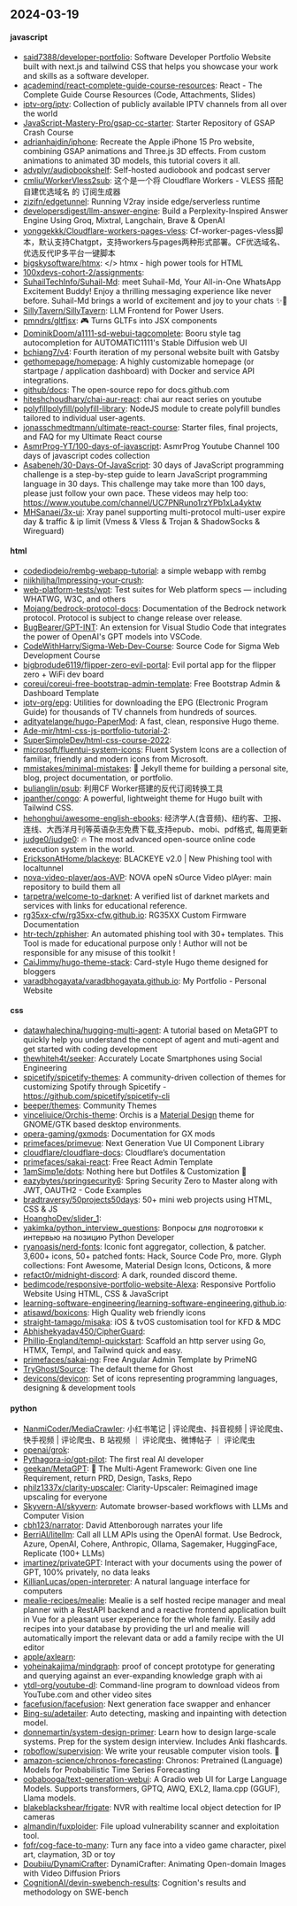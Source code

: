 ## 2024-03-19

#### javascript
* [said7388/developer-portfolio](https://github.com/said7388/developer-portfolio): Software Developer Portfolio Website built with next.js and tailwind CSS that helps you showcase your work and skills as a software developer.
* [academind/react-complete-guide-course-resources](https://github.com/academind/react-complete-guide-course-resources): React - The Complete Guide Course Resources (Code, Attachments, Slides)
* [iptv-org/iptv](https://github.com/iptv-org/iptv): Collection of publicly available IPTV channels from all over the world
* [JavaScript-Mastery-Pro/gsap-cc-starter](https://github.com/JavaScript-Mastery-Pro/gsap-cc-starter): Starter Repository of GSAP Crash Course
* [adrianhajdin/iphone](https://github.com/adrianhajdin/iphone): Recreate the Apple iPhone 15 Pro website, combining GSAP animations and Three.js 3D effects. From custom animations to animated 3D models, this tutorial covers it all.
* [advplyr/audiobookshelf](https://github.com/advplyr/audiobookshelf): Self-hosted audiobook and podcast server
* [cmliu/WorkerVless2sub](https://github.com/cmliu/WorkerVless2sub): 这个是一个将 Cloudflare Workers - VLESS 搭配 自建优选域名 的 订阅生成器
* [zizifn/edgetunnel](https://github.com/zizifn/edgetunnel): Running V2ray inside edge/serverless runtime
* [developersdigest/llm-answer-engine](https://github.com/developersdigest/llm-answer-engine): Build a Perplexity-Inspired Answer Engine Using Groq, Mixtral, Langchain, Brave & OpenAI
* [yonggekkk/Cloudflare-workers-pages-vless](https://github.com/yonggekkk/Cloudflare-workers-pages-vless): Cf-worker-pages-vless脚本，默认支持Chatgpt，支持workers与pages两种形式部署。CF优选域名、优选反代IP多平台一键脚本
* [bigskysoftware/htmx](https://github.com/bigskysoftware/htmx): </> htmx - high power tools for HTML
* [100xdevs-cohort-2/assignments](https://github.com/100xdevs-cohort-2/assignments): 
* [SuhailTechInfo/Suhail-Md](https://github.com/SuhailTechInfo/Suhail-Md): meet Suhail-Md, Your All-in-One WhatsApp Excitement Buddy! Enjoy a thrilling messaging experience like never before. Suhail-Md brings a world of excitement and joy to your chats ✨🤖
* [SillyTavern/SillyTavern](https://github.com/SillyTavern/SillyTavern): LLM Frontend for Power Users.
* [pmndrs/gltfjsx](https://github.com/pmndrs/gltfjsx): 🎮 Turns GLTFs into JSX components
* [DominikDoom/a1111-sd-webui-tagcomplete](https://github.com/DominikDoom/a1111-sd-webui-tagcomplete): Booru style tag autocompletion for AUTOMATIC1111's Stable Diffusion web UI
* [bchiang7/v4](https://github.com/bchiang7/v4): Fourth iteration of my personal website built with Gatsby
* [gethomepage/homepage](https://github.com/gethomepage/homepage): A highly customizable homepage (or startpage / application dashboard) with Docker and service API integrations.
* [github/docs](https://github.com/github/docs): The open-source repo for docs.github.com
* [hiteshchoudhary/chai-aur-react](https://github.com/hiteshchoudhary/chai-aur-react): chai aur react series on youtube
* [polyfillpolyfill/polyfill-library](https://github.com/polyfillpolyfill/polyfill-library): NodeJS module to create polyfill bundles tailored to individual user-agents.
* [jonasschmedtmann/ultimate-react-course](https://github.com/jonasschmedtmann/ultimate-react-course): Starter files, final projects, and FAQ for my Ultimate React course
* [AsmrProg-YT/100-days-of-javascript](https://github.com/AsmrProg-YT/100-days-of-javascript): AsmrProg Youtube Channel 100 days of javascript codes collection
* [Asabeneh/30-Days-Of-JavaScript](https://github.com/Asabeneh/30-Days-Of-JavaScript): 30 days of JavaScript programming challenge is a step-by-step guide to learn JavaScript programming language in 30 days. This challenge may take more than 100 days, please just follow your own pace. These videos may help too: https://www.youtube.com/channel/UC7PNRuno1rzYPb1xLa4yktw
* [MHSanaei/3x-ui](https://github.com/MHSanaei/3x-ui): Xray panel supporting multi-protocol multi-user expire day & traffic & ip limit (Vmess & Vless & Trojan & ShadowSocks & Wireguard)

#### html
* [codediodeio/rembg-webapp-tutorial](https://github.com/codediodeio/rembg-webapp-tutorial): a simple webapp with rembg
* [niikhiljha/Impressing-your-crush](https://github.com/niikhiljha/Impressing-your-crush): 
* [web-platform-tests/wpt](https://github.com/web-platform-tests/wpt): Test suites for Web platform specs — including WHATWG, W3C, and others
* [Mojang/bedrock-protocol-docs](https://github.com/Mojang/bedrock-protocol-docs): Documentation of the Bedrock network protocol. Protocol is subject to change release over release.
* [BugBearer/GPT-INT](https://github.com/BugBearer/GPT-INT): An extension for Visual Studio Code that integrates the power of OpenAI's GPT models into VSCode.
* [CodeWithHarry/Sigma-Web-Dev-Course](https://github.com/CodeWithHarry/Sigma-Web-Dev-Course): Source Code for Sigma Web Development Course
* [bigbrodude6119/flipper-zero-evil-portal](https://github.com/bigbrodude6119/flipper-zero-evil-portal): Evil portal app for the flipper zero + WiFi dev board
* [coreui/coreui-free-bootstrap-admin-template](https://github.com/coreui/coreui-free-bootstrap-admin-template): Free Bootstrap Admin & Dashboard Template
* [iptv-org/epg](https://github.com/iptv-org/epg): Utilities for downloading the EPG (Electronic Program Guide) for thousands of TV channels from hundreds of sources.
* [adityatelange/hugo-PaperMod](https://github.com/adityatelange/hugo-PaperMod): A fast, clean, responsive Hugo theme.
* [Ade-mir/html-css-js-portfolio-tutorial-2](https://github.com/Ade-mir/html-css-js-portfolio-tutorial-2): 
* [SuperSimpleDev/html-css-course-2022](https://github.com/SuperSimpleDev/html-css-course-2022): 
* [microsoft/fluentui-system-icons](https://github.com/microsoft/fluentui-system-icons): Fluent System Icons are a collection of familiar, friendly and modern icons from Microsoft.
* [mmistakes/minimal-mistakes](https://github.com/mmistakes/minimal-mistakes): 📐 Jekyll theme for building a personal site, blog, project documentation, or portfolio.
* [bulianglin/psub](https://github.com/bulianglin/psub): 利用CF Worker搭建的反代订阅转换工具
* [jpanther/congo](https://github.com/jpanther/congo): A powerful, lightweight theme for Hugo built with Tailwind CSS.
* [hehonghui/awesome-english-ebooks](https://github.com/hehonghui/awesome-english-ebooks): 经济学人(含音频)、纽约客、卫报、连线、大西洋月刊等英语杂志免费下载,支持epub、mobi、pdf格式, 每周更新
* [judge0/judge0](https://github.com/judge0/judge0): 🔥 The most advanced open-source online code execution system in the world.
* [EricksonAtHome/blackeye](https://github.com/EricksonAtHome/blackeye): BLACKEYE v2.0 | New Phishing tool with localtunnel
* [nova-video-player/aos-AVP](https://github.com/nova-video-player/aos-AVP): NOVA opeN sOurce Video plAyer: main repository to build them all
* [tarpetra/welcome-to-darknet](https://github.com/tarpetra/welcome-to-darknet): A verified list of darknet markets and services with links for educational reference.
* [rg35xx-cfw/rg35xx-cfw.github.io](https://github.com/rg35xx-cfw/rg35xx-cfw.github.io): RG35XX Custom Firmware Documentation
* [htr-tech/zphisher](https://github.com/htr-tech/zphisher): An automated phishing tool with 30+ templates. This Tool is made for educational purpose only ! Author will not be responsible for any misuse of this toolkit !
* [CaiJimmy/hugo-theme-stack](https://github.com/CaiJimmy/hugo-theme-stack): Card-style Hugo theme designed for bloggers
* [varadbhogayata/varadbhogayata.github.io](https://github.com/varadbhogayata/varadbhogayata.github.io): My Portfolio - Personal Website

#### css
* [datawhalechina/hugging-multi-agent](https://github.com/datawhalechina/hugging-multi-agent): A tutorial based on MetaGPT to quickly help you understand the concept of agent and muti-agent and get started with coding development
* [thewhiteh4t/seeker](https://github.com/thewhiteh4t/seeker): Accurately Locate Smartphones using Social Engineering
* [spicetify/spicetify-themes](https://github.com/spicetify/spicetify-themes): A community-driven collection of themes for customizing Spotify through Spicetify - https://github.com/spicetify/spicetify-cli
* [beeper/themes](https://github.com/beeper/themes): Community Themes
* [vinceliuice/Orchis-theme](https://github.com/vinceliuice/Orchis-theme): Orchis is a [Material Design](https://material.io) theme for GNOME/GTK based desktop environments.
* [opera-gaming/gxmods](https://github.com/opera-gaming/gxmods): Documentation for GX mods
* [primefaces/primevue](https://github.com/primefaces/primevue): Next Generation Vue UI Component Library
* [cloudflare/cloudflare-docs](https://github.com/cloudflare/cloudflare-docs): Cloudflare’s documentation
* [primefaces/sakai-react](https://github.com/primefaces/sakai-react): Free React Admin Template
* [1amSimp1e/dots](https://github.com/1amSimp1e/dots): Nothing here but Dotfiles & Customization 💫
* [eazybytes/springsecurity6](https://github.com/eazybytes/springsecurity6): Spring Security Zero to Master along with JWT, OAUTH2 - Code Examples
* [bradtraversy/50projects50days](https://github.com/bradtraversy/50projects50days): 50+ mini web projects using HTML, CSS & JS
* [HoanghoDev/slider_1](https://github.com/HoanghoDev/slider_1): 
* [yakimka/python_interview_questions](https://github.com/yakimka/python_interview_questions): Вопросы для подготовки к интервью на позицию Python Developer
* [ryanoasis/nerd-fonts](https://github.com/ryanoasis/nerd-fonts): Iconic font aggregator, collection, & patcher. 3,600+ icons, 50+ patched fonts: Hack, Source Code Pro, more. Glyph collections: Font Awesome, Material Design Icons, Octicons, & more
* [refact0r/midnight-discord](https://github.com/refact0r/midnight-discord): A dark, rounded discord theme.
* [bedimcode/responsive-portfolio-website-Alexa](https://github.com/bedimcode/responsive-portfolio-website-Alexa): Responsive Portfolio Website Using HTML, CSS & JavaScript
* [learning-software-engineering/learning-software-engineering.github.io](https://github.com/learning-software-engineering/learning-software-engineering.github.io): 
* [atisawd/boxicons](https://github.com/atisawd/boxicons): High Quality web friendly icons
* [straight-tamago/misaka](https://github.com/straight-tamago/misaka): iOS & tvOS customisation tool for KFD & MDC
* [Abhishekyadav450/CipherGuard](https://github.com/Abhishekyadav450/CipherGuard): 
* [Phillip-England/templ-quickstart](https://github.com/Phillip-England/templ-quickstart): Scaffold an http server using Go, HTMX, Templ, and Tailwind quick and easy.
* [primefaces/sakai-ng](https://github.com/primefaces/sakai-ng): Free Angular Admin Template by PrimeNG
* [TryGhost/Source](https://github.com/TryGhost/Source): The default theme for Ghost
* [devicons/devicon](https://github.com/devicons/devicon): Set of icons representing programming languages, designing & development tools

#### python
* [NanmiCoder/MediaCrawler](https://github.com/NanmiCoder/MediaCrawler): 小红书笔记 | 评论爬虫、抖音视频 | 评论爬虫、快手视频 | 评论爬虫、B 站视频 ｜ 评论爬虫、微博帖子 ｜ 评论爬虫
* [openai/grok](https://github.com/openai/grok): 
* [Pythagora-io/gpt-pilot](https://github.com/Pythagora-io/gpt-pilot): The first real AI developer
* [geekan/MetaGPT](https://github.com/geekan/MetaGPT): 🌟 The Multi-Agent Framework: Given one line Requirement, return PRD, Design, Tasks, Repo
* [philz1337x/clarity-upscaler](https://github.com/philz1337x/clarity-upscaler): Clarity-Upscaler: Reimagined image upscaling for everyone
* [Skyvern-AI/skyvern](https://github.com/Skyvern-AI/skyvern): Automate browser-based workflows with LLMs and Computer Vision
* [cbh123/narrator](https://github.com/cbh123/narrator): David Attenborough narrates your life
* [BerriAI/litellm](https://github.com/BerriAI/litellm): Call all LLM APIs using the OpenAI format. Use Bedrock, Azure, OpenAI, Cohere, Anthropic, Ollama, Sagemaker, HuggingFace, Replicate (100+ LLMs)
* [imartinez/privateGPT](https://github.com/imartinez/privateGPT): Interact with your documents using the power of GPT, 100% privately, no data leaks
* [KillianLucas/open-interpreter](https://github.com/KillianLucas/open-interpreter): A natural language interface for computers
* [mealie-recipes/mealie](https://github.com/mealie-recipes/mealie): Mealie is a self hosted recipe manager and meal planner with a RestAPI backend and a reactive frontend application built in Vue for a pleasant user experience for the whole family. Easily add recipes into your database by providing the url and mealie will automatically import the relevant data or add a family recipe with the UI editor
* [apple/axlearn](https://github.com/apple/axlearn): 
* [yoheinakajima/mindgraph](https://github.com/yoheinakajima/mindgraph): proof of concept prototype for generating and querying against an ever-expanding knowledge graph with ai
* [ytdl-org/youtube-dl](https://github.com/ytdl-org/youtube-dl): Command-line program to download videos from YouTube.com and other video sites
* [facefusion/facefusion](https://github.com/facefusion/facefusion): Next generation face swapper and enhancer
* [Bing-su/adetailer](https://github.com/Bing-su/adetailer): Auto detecting, masking and inpainting with detection model.
* [donnemartin/system-design-primer](https://github.com/donnemartin/system-design-primer): Learn how to design large-scale systems. Prep for the system design interview. Includes Anki flashcards.
* [roboflow/supervision](https://github.com/roboflow/supervision): We write your reusable computer vision tools. 💜
* [amazon-science/chronos-forecasting](https://github.com/amazon-science/chronos-forecasting): Chronos: Pretrained (Language) Models for Probabilistic Time Series Forecasting
* [oobabooga/text-generation-webui](https://github.com/oobabooga/text-generation-webui): A Gradio web UI for Large Language Models. Supports transformers, GPTQ, AWQ, EXL2, llama.cpp (GGUF), Llama models.
* [blakeblackshear/frigate](https://github.com/blakeblackshear/frigate): NVR with realtime local object detection for IP cameras
* [almandin/fuxploider](https://github.com/almandin/fuxploider): File upload vulnerability scanner and exploitation tool.
* [fofr/cog-face-to-many](https://github.com/fofr/cog-face-to-many): Turn any face into a video game character, pixel art, claymation, 3D or toy
* [Doubiiu/DynamiCrafter](https://github.com/Doubiiu/DynamiCrafter): DynamiCrafter: Animating Open-domain Images with Video Diffusion Priors
* [CognitionAI/devin-swebench-results](https://github.com/CognitionAI/devin-swebench-results): Cognition's results and methodology on SWE-bench
